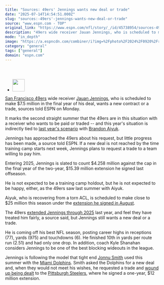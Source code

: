 ```yaml
---
title: "Sources: 49ers' Jennings wants new deal or trade"
date: "2025-07-14T14:54:51.000Z"
slug: "sources:-49ers'-jennings-wants-new-deal-or-trade"
source: "www.espn.com - TOP"
original_link: "https://www.espn.com/nfl/story/_/id/45738954/sources-49ers-jauan-jennings-wants-new-deal-trade"
description: "49ers wide receiver Jauan Jennings, who is scheduled to make $7.5 million in the final year of his deal, wants a new contract or a trade, sources told ESPN."
mode: "in_depth"
image: "https://a.espncdn.com/combiner/i?img=%2Fphoto%2F2024%2F0920%2Fr1389253_1296x729_16%2D9.jpg"
category: "general"
tags: ["general"]
domain: "espn.com"
---
```

<div id="readability-page-1" class="page"><section id="article-feed" data-behavior="author_overlay article_header_news_feed_item_meta article_legal_footer"><article data-id="45738954" data-behavior="story_scroll story_progress" data-src="/nfl/story/_/id/45738954/sources-49ers-jauan-jennings-wants-new-deal-trade"><div><header></header><div><div><ul><li><p><img src="https://a.espncdn.com/combiner/i?img=/i/columnists/full/schefter_adam.png&amp;h=80&amp;w=80&amp;scale=crop" alt="" width="40" height="40"></p></li></ul></div><p><a data-clubhouse-guid="985a261f-296c-c95c-32a5-addc4df75001" href="https://www.espn.com/nfl/team/_/name/sf/san-francisco-49ers">San Francisco 49ers</a> wide receiver <a data-player-guid="3abf6eac-14c3-1c87-1bbf-346234d9af21" href="https://www.espn.com/nfl/player/_/id/3886598/jauan-jennings">Jauan Jennings</a>, who is scheduled to make $7.5 million in the final year of his deal, wants a new contract or a trade, sources told ESPN on Monday.</p><p>It marks the second straight summer that the 49ers are in this situation with a receiver who wants to be paid or traded -- and this year's situation is indirectly tied to <a href="https://www.espn.com/nfl/story/_/id/41046037/sources-49ers-brandon-aiyuk-reach-4-year-120m-extension">last year's scenario</a> with <a data-player-guid="adf56900-5f5b-78ef-7309-892ec10e85d3" href="https://www.espn.com/nfl/player/_/id/4360438/brandon-aiyuk">Brandon Aiyuk</a>.</p><p>Jennings has approached the 49ers about his request, but little progress has been made, a source told ESPN. If a new deal is not reached by the time training camp starts next week, Jennings plans to request a trade to a team willing to pay him.</p><p>Entering 2025, Jennings is slated to count $4.258 million against the cap in the final year of the two-year, $15.39 million extension he signed last offseason.</p><p>He is not expected to be a training camp holdout, but he is not expected to be happy, either, as the 49ers saw last summer with Aiyuk.</p><p>Aiyuk, who is recovering from a torn ACL, is scheduled to make close to $25 million this season under the <a href="https://www.espn.com/nfl/story/_/id/41046037/sources-49ers-brandon-aiyuk-reach-4-year-120m-extension">extension he signed in August</a>.</p><p>The 49ers <a href="https://www.espn.com/nfl/story/_/id/40240776/49ers-sign-wide-receiver-jauan-jennings-2025">extended Jennings through 2025</a> last year, and feel they have treated him fairly, a source said, but Jennings still wants a new deal or a trade.</p><p>He is coming off his best NFL season, posting career highs in receptions (77), yards (975) and touchdowns (6). He finished 10th in yards per route run (2.51) and had only one drop. In addition, coach Kyle Shanahan considers Jennings to be one of the best blocking wideouts in the league.</p><p>Jennings is following the model that tight end <a data-player-guid="58017d3f-d9dd-7db8-4494-a5d6f7d63b9c" href="https://www.espn.com/nfl/player/_/id/3054212/jonnu-smith">Jonnu Smith</a> used this summer with the <a data-clubhouse-guid="af33088b-1e19-d27d-dbc0-354fd7151703" href="https://www.espn.com/nfl/team/_/name/mia/miami-dolphins">Miami Dolphins</a>. Smith asked the Dolphins for a new deal and, when they would not meet his wishes, he requested a trade and <a href="https://www.espn.com/nfl/story/_/id/45631064/darren-waller-unretiring-dolphins-acquire-te-trade">wound up being dealt</a> to the <a data-clubhouse-guid="debcd592-8d53-71f1-fc15-5c8b8ef9df6e" href="https://www.espn.com/nfl/team/_/name/pit/pittsburgh-steelers">Pittsburgh Steelers</a>, where he signed a one-year, $12 million extension.</p>
</div></div></article></section></div>